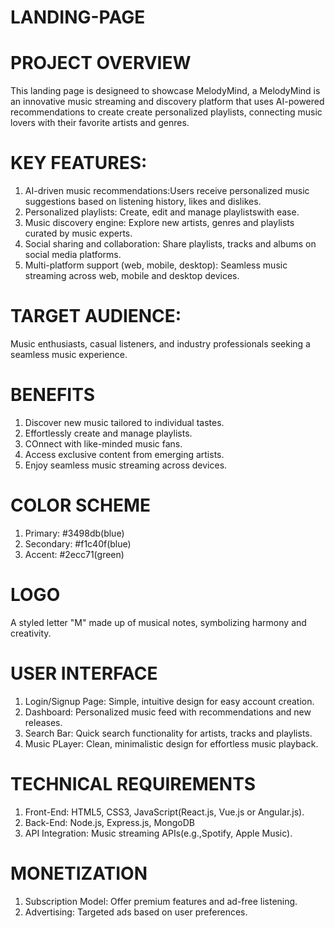 # LANDING-PAGE

# PROJECT OVERVIEW
This landing page is designeed to showcase MelodyMind, a MelodyMind is an innovative music streaming and discovery platform that uses AI-powered recommendations to create create personalized playlists, connecting music lovers with their favorite artists and genres.

# KEY FEATURES:
1. AI-driven music recommendations:Users receive personalized music suggestions based on listening history, likes and dislikes.
2. Personalized playlists: Create, edit and manage playlistswith ease.
3. Music discovery engine: Explore new artists, genres and playlists curated by music experts.
4. Social sharing and collaboration: Share playlists, tracks and albums on social media platforms.
5. Multi-platform support (web, mobile, desktop): Seamless music streaming across web, mobile and desktop devices.

# TARGET AUDIENCE: 
Music enthusiasts, casual listeners, and industry professionals seeking a seamless music experience.

# BENEFITS
1. Discover new music tailored to individual tastes.
2. Effortlessly create and manage playlists.
3. COnnect with like-minded music fans.
4. Access exclusive content from emerging artists.
5. Enjoy seamless music streaming across devices.

# COLOR SCHEME
1. Primary: #3498db(blue)
2. Secondary: #f1c40f(blue)
3. Accent: #2ecc71(green)

# LOGO
A styled letter "M" made up of musical notes, symbolizing harmony and creativity.

# USER INTERFACE
1. Login/Signup Page: Simple, intuitive design for easy account creation.
2. Dashboard: Personalized music feed with recommendations and new releases.
3. Search Bar: Quick search functionality for artists, tracks and playlists.
4. Music PLayer: Clean, minimalistic design for effortless music playback.

# TECHNICAL REQUIREMENTS
1. Front-End: HTML5, CSS3, JavaScript(React.js, Vue.js or Angular.js).
2. Back-End: Node.js, Express.js, MongoDB
3. API Integration: Music streaming APIs(e.g.,Spotify, Apple Music).

# MONETIZATION
1. Subscription Model: Offer premium features and ad-free listening.
2. Advertising: Targeted ads based on user preferences.
